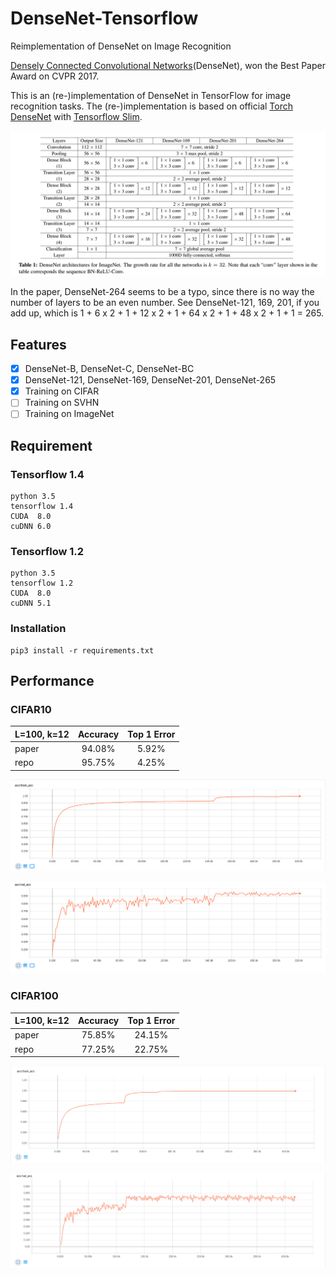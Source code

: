 # DenseNet-Tensorflow
Reimplementation of DenseNet on Image Recognition

[Densely Connected Convolutional Networks](https://arxiv.org/abs/1608.06993)(DenseNet), won the Best Paper Award on CVPR 2017.

This is an (re-)implementation of DenseNet in TensorFlow for image recognition tasks. The (re-)implementation is based on official [Torch DenseNet](https://github.com/liuzhuang13/DenseNet) with [Tensorflow Slim](https://github.com/tensorflow/tensorflow/tree/master/tensorflow/contrib/slim).

![DenseNet Table](https://github.com/NanqingD/DenseNet-Tensorflow/blob/master/images/DenseNet_table.png)

In the paper, DenseNet-264 seems to be a typo, since there is no way the number of layers to be an even number. See DenseNet-121, 169, 201, if you add up, which is 1 + 6 x 2 + 1 + 12 x 2 + 1 + 64 x 2 + 1 + 48 x 2 + 1 + 1 = 265.

## Features
- [x] DenseNet-B, DenseNet-C, DenseNet-BC
- [x] DenseNet-121, DenseNet-169, DenseNet-201, DenseNet-265
- [x] Training on CIFAR
- [ ] Training on SVHN
- [ ] Training on ImageNet

## Requirement
### Tensorflow 1.4
```
python 3.5
tensorflow 1.4
CUDA  8.0
cuDNN 6.0
```

### Tensorflow 1.2
```
python 3.5
tensorflow 1.2
CUDA  8.0
cuDNN 5.1
```

### Installation
```
pip3 install -r requirements.txt
```

## Performance
### CIFAR10
| L=100, k=12 | Accuracy | Top 1 Error |
| ----------- |:--------:|:-----------:|
| paper       | 94.08%   | 5.92%       |
| repo        | 95.75%   | 4.25%       |

![cifar10_train](https://github.com/NanqingD/DenseNet-Tensorflow/blob/master/images/train_cifar10_L100_k12.png)

![cifar10_val](https://github.com/NanqingD/DenseNet-Tensorflow/blob/master/images/val_cifar10_L100_k12.png)

### CIFAR100
| L=100, k=12 | Accuracy | Top 1 Error |
| ----------- |:--------:|:-----------:|
| paper       | 75.85%   | 24.15%      |
| repo        | 77.25%   | 22.75%      |

![cifar100_train](https://github.com/NanqingD/DenseNet-Tensorflow/blob/master/images/train_cifar100_L100_k12.png)

![cifar100_val](https://github.com/NanqingD/DenseNet-Tensorflow/blob/master/images/val_cifar100_L100_k12.png)
